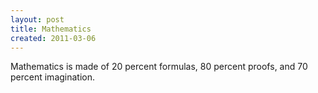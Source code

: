 ```yaml
---
layout: post
title: Mathematics
created: 2011-03-06
---
```

Mathematics is made of 20 percent formulas, 80 percent proofs, and 70 percent imagination.
